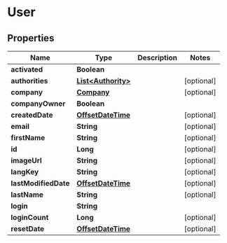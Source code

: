
# User

## Properties
Name | Type | Description | Notes
------------ | ------------- | ------------- | -------------
**activated** | **Boolean** |  | 
**authorities** | [**List&lt;Authority&gt;**](Authority.md) |  |  [optional]
**company** | [**Company**](Company.md) |  |  [optional]
**companyOwner** | **Boolean** |  | 
**createdDate** | [**OffsetDateTime**](OffsetDateTime.md) |  |  [optional]
**email** | **String** |  |  [optional]
**firstName** | **String** |  |  [optional]
**id** | **Long** |  |  [optional]
**imageUrl** | **String** |  |  [optional]
**langKey** | **String** |  |  [optional]
**lastModifiedDate** | [**OffsetDateTime**](OffsetDateTime.md) |  |  [optional]
**lastName** | **String** |  |  [optional]
**login** | **String** |  | 
**loginCount** | **Long** |  |  [optional]
**resetDate** | [**OffsetDateTime**](OffsetDateTime.md) |  |  [optional]



